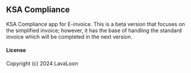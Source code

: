 ## KSA Compliance

KSA Compliance app for E-invoice.
This is a beta version that focuses on the simplified invoice; however, it has the base of handling the standard invoice which will be completed in the next version.

#### License

Copyright (c) 2024 LavaLoon
